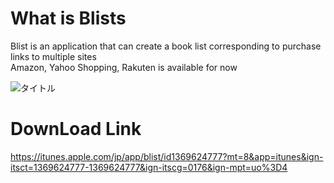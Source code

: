# What is Blists
Blist is an application that can create a book list corresponding to purchase links to multiple sites  
Amazon, Yahoo Shopping, Rakuten is available for now

![タイトル](https://raw.github.com/wiki/r-kaga/Blists/images/スクリーンショット2018-04-1021.03.19.png)

# DownLoad Link
https://itunes.apple.com/jp/app/blist/id1369624777?mt=8&app=itunes&ign-itsct=1369624777-1369624777&ign-itscg=0176&ign-mpt=uo%3D4
